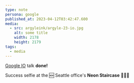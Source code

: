 ```yaml
---
type: note
persona: google
published_at: 2023-04-12T03:42:47.600
media:
  - src: argyleink/argyle-23-io.jpg
    alt: some title
    width: 2178
    height: 2179
tags: 
  - media
---
```


[Google IO](https://io.google/2023/) talk **done!**

Success selfie at the 🆕 Seattle office's **Neon Staircase** 🤘🏻💀